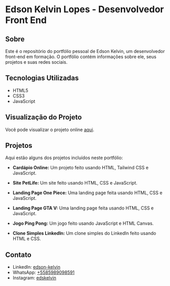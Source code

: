 # Edson Kelvin Lopes - Desenvolvedor Front End

## Sobre

Este é o repositório do portfólio pessoal de Edson Kelvin, um desenvolvedor front-end em formação. O portfólio contém informações sobre ele, seus projetos e suas redes sociais.

## Tecnologias Utilizadas

- HTML5
- CSS3
- JavaScript

## Visualização do Projeto

Você pode visualizar o projeto online [aqui](https://projeto-edsonkelvin.vercel.app/).

## Projetos

Aqui estão alguns dos projetos incluídos neste portfólio:

- **Cardápio Online:** Um projeto feito usando HTML, Tailwind CSS e JavaScript.

- **Site PetLife:** Um site feito usando HTML, CSS e JavaScript.

- **Landing Page One Piece:** Uma landing page feita usando HTML, CSS e JavaScript.

- **Landing Page GTA V:** Uma landing page feita usando HTML, CSS e JavaScript.

- **Jogo Ping Pong:** Um jogo feito usando JavaScript e HTML Canvas.

- **Clone Simples LinkedIn:** Um clone simples do LinkedIn feito usando HTML e CSS.

## Contato

- LinkedIn: [edson-kelvin](https://www.linkedin.com/in/edson-kelvin)
- WhatsApp: [+5585989098591](https://wa.me/5585989098591)
- Instagram: [edskelvin](https://www.instagram.com/edskelvin/)
